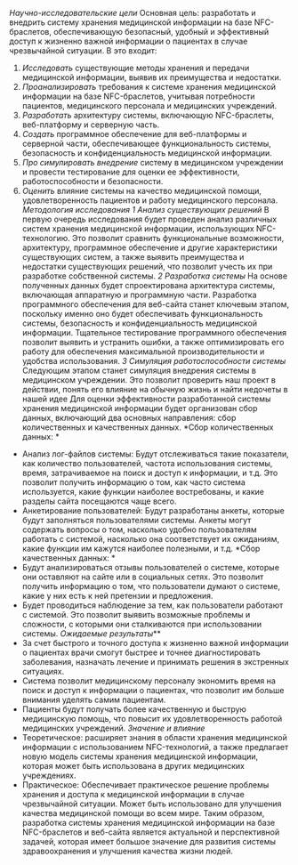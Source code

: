 *Научно-исследовательские цели*
Основная цель: разработать и внедрить систему хранения медицинской информации на базе NFC-браслетов, обеспечивающую безопасный, удобный и эффективный доступ к жизненно важной информации о пациентах в случае чрезвычайной ситуации. В это входит:
1. *Исследовать* существующие методы хранения и передачи медицинской информации, выявив их преимущества и недостатки.
2. *Проанализировать* требования к системе хранения медицинской информации на базе NFC-браслетов, учитывая потребности пациентов, медицинского персонала и медицинских учреждений.
3. *Разработать* архитектуру системы, включающую NFC-браслеты, веб-платформу и серверную часть.
4. *Создать* программное обеспечение для веб-платформы и серверной части, обеспечивающее функциональность системы, безопасность и конфиденциальность медицинской информации.
5. *Про симулировать внедрение* систему в медицинском учреждении и провести тестирование для оценки ее эффективности, работоспособности и безопасности.
6. *Оценить* влияние системы на качество медицинской помощи, удовлетворенность пациентов и работу медицинского персонала.
*Методология исследования*
*1 Анализ существующих решений*
В первую очередь исследования будет проведен анализ различных систем хранения медицинской информации, использующих NFC-технологию. Это позволит сравнить функциональные возможности, архитектуру, программное обеспечение и другие характеристики существующих систем, а также выявить преимущества и недостатки существующих решений, что позволит учесть их при разработке собственной системы.
*2 Разработка системы*
На основе полученных данных будет спроектирована архитектура системы, включающая аппаратную и программную части.
Разработка программного обеспечения для веб-сайта станет ключевым этапом, поскольку именно оно будет обеспечивать функциональность системы, безопасность и конфиденциальность медицинской информации.
Тщательное тестирование программного обеспечения позволит выявить и устранить ошибки, а также оптимизировать его работу для обеспечения максимальной производительности и удобства использования.
*3 Симуляция работоспособности системы*
Следующим этапом станет симуляция внедрения системы в медицинском учреждении. Это позволит проверить наш проект в действии, понять его влияние на обычную жизнь и найти недочеты в нашей идее
Для оценки эффективности разработанной системы хранения медицинской информации будет организован сбор данных, включающий два основных направления: сбор количественных и качественных данных.
*Сбор количественных данных: *
- Анализ лог-файлов системы: Будут отслеживаться такие показатели, как количество пользователей, частота использования системы, время, затрачиваемое на поиск и доступ к информации, и т.д. Это позволит получить информацию о том, как часто система используется, какие функции наиболее востребованы, и какие разделы сайта посещаются чаще всего.
- Анкетирование пользователей:  Будут разработаны анкеты, которые будут заполняться пользователями системы. Анкеты могут содержать вопросы о том, насколько удобно пользователям работать с системой, насколько она соответствует их ожиданиям, какие функции им кажутся наиболее полезными, и т.д.
*Сбор качественных данных: *
- Будут анализироваться отзывы пользователей о системе, которые они оставляют на сайте или в социальных сетях. Это позволит получить информацию о том, что пользователи думают о системе, какие у них есть к ней претензии и предложения.
- Будет проводиться наблюдение за тем, как пользователи работают с системой. Это позволит выявить возможные проблемы и сложности, с которыми они сталкиваются при использовании системы.
*Ожидаемые результаты***
- За счет быстрого и точного доступа к жизненно важной информации о пациентах врачи смогут быстрее и точнее диагностировать заболевания, назначать лечение и принимать решения в экстренных ситуациях.
- Система позволит медицинскому персоналу экономить время на поиск и доступ к информации о пациентах, что позволит им больше внимания уделять самим пациентам.
- Пациенты будут получать более качественную и быструю медицинскую помощь, что повысит их удовлетворенность работой медицинских учреждений.
*Значение и влияние*
- Теоретическое: расширяет знания в области хранения медицинской информации с использованием NFC-технологий, а также предлагает новую модель системы хранения медицинской информации, которая может быть использована в других медицинских учреждениях.
- Практическое: Обеспечивает практическое решение проблемы хранения и доступа к медицинской информации в случае чрезвычайной ситуации. Может быть использовано для улучшения качества медицинской помощи во всем мире.
Таким образом, разработка системы хранения медицинской информации на базе NFC-браслетов и веб-сайта является актуальной и перспективной задачей, которая имеет большое значение для развития системы здравоохранения и улучшения качества жизни людей.
